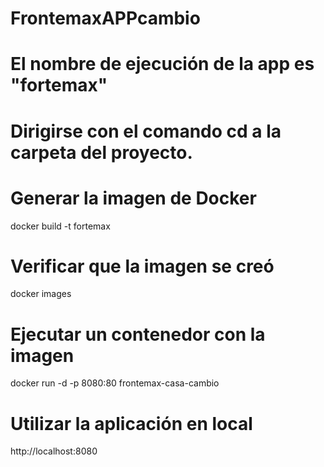 # FrontemaxAPPcambio
# El nombre de ejecución de la app es "fortemax"

# Dirigirse con el comando cd a la carpeta del proyecto. 
# Generar la imagen de Docker
docker build -t fortemax

# Verificar que la imagen se creó
docker images

# Ejecutar un contenedor con la imagen
docker run -d -p 8080:80 frontemax-casa-cambio

# Utilizar la aplicación en local
http://localhost:8080
